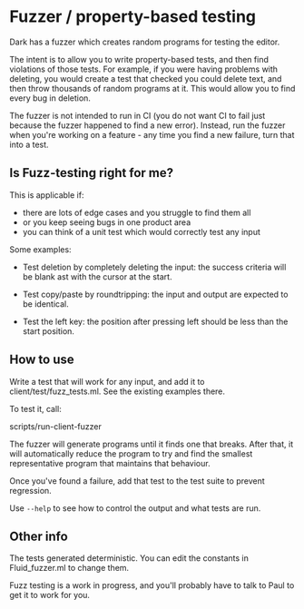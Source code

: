 # Fuzzer / property-based testing

Dark has a fuzzer which creates random programs for testing the editor.

The intent is to allow you to write property-based tests, and then find
violations of those tests. For example, if you were having problems with
deleting, you would create a test that checked you could delete text, and then
throw thousands of random programs at it. This would allow you to find every
bug in deletion.

The fuzzer is not intended to run in CI (you do not want CI to fail just
because the fuzzer happened to find a new error). Instead, run the fuzzer
when you're working on a feature - any time you find a new failure, turn
that into a test.

## Is Fuzz-testing right for me?

This is applicable if:

- there are lots of edge cases and you struggle to find them all
- or you keep seeing bugs in one product area
- you can think of a unit test which would correctly test any input

Some examples:

- Test deletion by completely deleting the input: the success criteria will
  be blank ast with the cursor at the start.

- Test copy/paste by roundtripping: the input and output are expected to be
  identical.

- Test the left key: the position after pressing left should be less than
  the start position.

## How to use

Write a test that will work for any input, and add it to
client/test/fuzz_tests.ml. See the existing examples there.

To test it, call:

scripts/run-client-fuzzer

The fuzzer will generate programs until it finds one that breaks. After that, it will automatically reduce the program to try and find the smallest representative program that maintains that behaviour.

Once you've found a failure, add that test to the test suite to prevent
regression.

Use `--help` to see how to control the output and what tests are run.

## Other info

The tests generated deterministic. You can edit the constants in Fluid_fuzzer.ml to change them.

Fuzz testing is a work in progress, and you'll probably have to talk to Paul
to get it to work for you.
